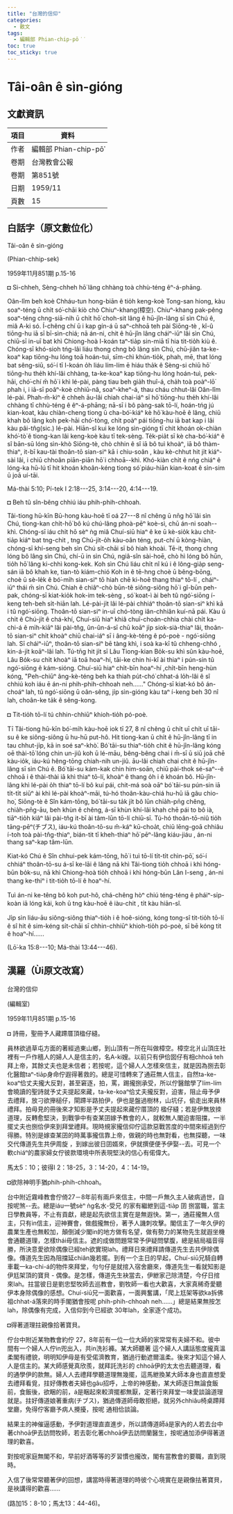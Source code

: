 ```yaml
---
title: "台灣的信仰"
categories:
  - 散文
tags:
  - 編輯部 Phian-chip-pō͘͘
toc: true
toc_sticky: true
---
```


# Tâi-oân ê sìn-gióng

## 文獻資訊

| 項目 | 資料 |
|---|---|
| 作者 | 編輯部 Phian-chip-pō͘͘ |
| 卷期 | 台灣教會公報 |
| 卷期 | 第851號 |
| 日期 | 1959/11 |
| 頁數 | 15 |

## 白話字（原文數位化）

Tâi-oân ê sìn-gióng

(Phian-chhip-sek)

1959年11月851期 p.15-16

◘ Si-chheh, Sèng-chheh hō͘ lâng chhàng toà chhù-téng êⁿ-á-phāng.

Oân-lîm beh koè Chháu-tun hong-biān ê tio̍h keng-koè Tong-san hiong, kàu soaⁿ-téng ū chi̍t só͘-chāi kiò chò Chiuⁿ-khang(樟空). Chiuⁿ-khang pak-pêng soaⁿ-téng chng-siā-nih ū chi̍t hō͘ choh-sit lâng ê hū-jîn-lâng sī sìn Chú ê, miâ A-ki só. Í-chêng chí ū i kap gín-á ū saⁿ-chhoā teh pài Siōng-tè , kî-û tiōng-hu iā sī bī-sìn-chiá; nā án-ni, chit ê hū-jîn lâng cháiⁿ-iūⁿ lâi sìn Chú, chiū-sī in-uī bat khì Chiong-hoà I-koán taⁿ-tia̍p sin-miā tī hia tit-tio̍h kiù ê. Chóng-sī khó-sioh tńg-lâi liáu thong chng bô lâng sìn Chú, chū-jiân ta-ke-koaⁿ kap tiōng-hu lóng toā hoán-tuì, sīm-chì khún-tio̍k, phah, mē, that lóng bat sêng-siū, só͘-í tī I-koán o̍h liáu lím-lím ē hiáu tha̍k ê Sèng-si chiū hō͘ tiōng-hu the̍h khí-lâi chhàng, ta-ke-koaⁿ kap tiōng-hu lóng hoán-tuì, pek-hāi, chó͘-chí m̄ hō͘ i khì lé-pài, pàng tiau beh gia̍h thuî-á, cha̍h toà poàⁿ-lō͘ phah i, i iā-sī poâⁿ-koè chhiū-nâ, soaⁿ-kheⁿ-á, thau cháu chhut-lâi Oân-lîm lé-pài. Phah-m̄-kìⁿ ê chheh āu-lâi chiah chai-iáⁿ sī hō͘ tiōng-hu the̍h khí-lâi chhàng tī chhù-téng ê êⁿ-á-phāng; nā-sī i bô pàng-sak tō-lí, hoán-tńg jú kian-koat, kàu chiàn-cheng tiong ū cha-bó͘-kiáⁿ kè hō͘ kàu-hoē ê lâng, chiū khah bô lâng koh pek-hāi chó͘-tòng, chi̍t poàⁿ pái tiōng-hu iā bat kap i lâi kàu pâi-tn̂g(sic.) lé-pài. Hiān-sî kui ke lóng sìn-gióng tī chit khoán ok-chiàn khó͘-tò͘ ê tiong-kan lâi keng-koè kàu tī tek-sèng. Te̍k-pia̍t sī kè cha-bó͘-kiáⁿ ê sî bān-sū lóng sìn-khò Siōng-tè, chò chhin ê sî iā bô tuì khoàⁿ, iā bô thàm-thiaⁿ, it-bī kau-tài thoân-tō sian-siⁿ kā i chiu-soân , kàu kè-chhut hit ji̍t kiáⁿ-sài lâi, i chiū chhoân piān-piān hō͘ i chhoā--khì. Khó-kiàn chi̍t ê nńg chiáⁿ ê lóng-ka hū-lú tī hit khoán khoân-kéng tiong só͘ piáu-hiān kian-koat ê sìn-sim ū joā uí-tāi.

Má-thài 5:10; Pí-tek I 2:18---25, 3:14---20, 4:14---19.

◘ Beh tû sîn-bêng chhiú iáu phih-phih-chhoah.

Tâi-tiong hū-kīn Bū-hong kàu-hoē tī oá 27---8 nî chêng ū nn̄g hō͘ lâi sìn Chú, tiong-kan chi̍t-hō͘ bô kú chú-lâng phoà-pēⁿ koè-sì, chū án-ni soah--khì. Chóng-sī iáu chi̍t hō sèⁿ ǹg miâ Chuí-siū hiaⁿ ê ke ū kè-sio̍k kàu chit-tia̍p kiáⁿ bat tng-chit , tng Chú-ji̍t-o̍h kàu-oân téng, put-chí ū kòng-hiàn, chóng-sī khí-seng beh sìn Chú si̍t-chāi sī bô hiah khoài. Tē-it, thong chng lóng bô lâng sìn Chú, chí-ū in sìn Chú, ngiâ-sîn sài-hoē, chò hì lóng bô hūn, tio̍h hō͘ lâng ki-chhì kong-kek. Koh sìn Chú liáu chi̍t nî kú i ê lông-gia̍p seng-sán iā bô khah ke, tian-tò kiám-chió Koh in ê tē-hng choè ū bêng-bōng, choè ū sè-le̍k ê bó͘-mi̍h sian-siⁿ tō hiah chē ki-hoē thang thiaⁿ tō-lí , cháiⁿ-iūⁿ thái m̄ sìn Chú. Chiah ê chiâⁿ-chò būn-tê siông-siông hō͘ i gî-būn peh-pak, chóng-sī kiat-kio̍k hok-im tek-sèng , só͘ koat-ì ài beh tû ngó͘-siōng í-keng teh-beh si̍t-hiān lah. Lé-pài-ji̍t lâi lé-pài chhiáⁿ thoân-tō sian-siⁿ khì kā i tû ngó͘-siōng. Thoân-tō sian-siⁿ in-uī chó-tòng iân-chhiân kuí-nā pái. Kàu ū chi̍t ê Chú-ji̍t ê chá-khí, Chuí-siū hiaⁿ khiâ chuī-choán-chhia chài chi̍t ka-chi-á ê mi̍h-kiāⁿ lâi pài-tn̂g, ûn-ûn-á-sī chū koāⁿ ji̍p siok-sià-thiaⁿ lâi, thoân-tō sian-siⁿ chi̍t khoàⁿ chiū chai-iáⁿ sī i âng-kè-téng ê pó-poè - ngó͘-siōng lah. Sī cháiⁿ-iūⁿ, thoân-tō sian-siⁿ bē tàng khì, i soà ka-kī tû chheng-chhó , kin-á-ji̍t koāⁿ-lâi lah. Tú-tn̄g hit ji̍t sī Lâu Tiong-kian Bo̍k-su khì sûn kàu-hoē, Lâu Bo̍k-su chi̍t khoàⁿ iā toā hoaⁿ-hí, tāi-ke chin hi-kî ài thiaⁿ i pún-sin tû ngó͘-siōng ê kám-sióng. Chuí-siū hiaⁿ chi̍t-bīn hoaⁿ-hí ,chi̍t-bīn heng-hùn kóng, "Peh-chiūⁿ âng-kè-téng beh ka thiah pu̍t-chó͘ chhat-á lo̍h-lâi ê sî chhiú koh iáu ē án-ni phih-phih-chhoah neh......" Chóng-sī kiat-kó bô án-choáⁿ lah, tû ngó͘-siōng ū oân-sêng, ji̍p sìn-gióng kàu taⁿ í-keng beh 30 nî lah, choân-ke ta̍k ê sêng-kong.

◘ Tit-tio̍h tō-lí tú chhin-chhiūⁿ khioh-tio̍h pó-poè.

Tī Tâi-tiong hū-kīn bó͘-mi̍h kàu-hoē iok tī 27, 8 nî chêng ū chi̍t uī chi̍t uī tāi-su ê ke siông-siông ū hu-hū put-hô. Hit tiong-kan ū chi̍t ê hū-jîn-lâng tī in tau chhut-ji̍p, kā in soé saⁿ-khò͘. Bó͘ tāi-su thiaⁿ-tio̍h chit ê hū-jîn-lâng kóng oē thài-tō͘ lóng chin un-jiû koh ū lé-māu, bêng-bêng chai i m̄-sī ū siū joā chē kàu-io̍k, iáu-kú hêng-tōng chiah-nih un-jiû. āu-lâi chiah chai chit ê hū-jîn-lâng sī sìn Chú ê. Bó͘ tāi-su kám-kak chin him-soān, chiū pài-thok sé-saⁿ--ê chhoā i ê thài-thài iā khì thiaⁿ tō-lí, khoàⁿ ê thang o̍h i ê khoán bô. Hū-jîn-lâng khì lé-pài o̍h thiaⁿ tō-lí bô kuí pái, chit-má soà oāⁿ bó͘ tāi-su pún-sin iā ti̍t-ti̍t siūⁿ ài khì lé-pài khoàⁿ-māi, tú-hó thoân-kàu-chiá hu-hū iā gâu chio-ho͘, Siōng-tè ê Sîn kám-tōng, bó͘ tāi-su ta̍k ji̍t bô lūn chia̍h-pn̄g chêng, chia̍h-pn̄g-āu, beh khùn ê chêng, á-sī khùn khí-lâi khah chē pái to bô ià, tiāⁿ-tio̍h kiâⁿ lâi pài-tn̂g it-bī ài tâm-lūn tō-lí chiū-sī. Tú-hó thoân-tō-niû tio̍h tāng-pēⁿ(チブス), iáu-kú thoân-tō-su m̄-káⁿ kū-choa̍t, chiū lēng-goā chhiâu í-toh toà pài-tn̂g-thiaⁿ, bián-tit tī kheh-thiaⁿ hō͘ pēⁿ-lâng kiáu-jiáu , án-ni thang saⁿ-kap tâm-lūn.

Kiat-kó Chú ê Sîn chhui-pek kám-tōng, hō͘ i tuì tō-lí ti̍t-ti̍t chìn-pō͘, só͘-í chhiáⁿ thoân-tō-su á-sī ke-lāi ê lâng nā khì Tâi-tiong tio̍h chhoā i khì hóng-būn bo̍k-su, nā khì Chiong-hoà tio̍h chhoā i khì hóng-būn Lân I-seng , án-ni thang ke-thiⁿ i tit-tio̍h tō-lí ê hoaⁿ-hí.

Tuì án-ni ke-têng bô koh put-hô, chá-chêng hòⁿ chiú téng-téng ê pháiⁿ-si̍p-koàn iā lóng kái, koh ū tng kàu-hoē ê iàu-chit , ti̍t kàu hiān-sî.

Ji̍p sìn liáu-āu siông-siông thiaⁿ-tio̍h i ê hoê-sióng, kóng tong-sî tit-tio̍h tō-lí ê sî hit ê sim-kéng si̍t-chāi sī chhin-chhiūⁿ khioh-tio̍h pó-poè, sī bē kóng tit ê hoaⁿ-hí......

(Lō͘-ka 15:8---10; Má-thài 13:44---46).

## 漢羅（Ùi原文改寫）

台灣的信仰

(編輯室)

1959年11月851期 p.15-16

◘ 詩冊，聖冊予人藏蹛厝頂楹仔縫。

員林欲過草屯方面的著經過東山鄉，到山頂有一所在叫做樟空。樟空北爿山頂庄社裡有一戶作穡人的婦人人是信主的，名A-ki嫂。以前只有伊佮囡仔有相chhoā teh拜上帝，其餘丈夫也是未信者；若按呢，這个婦人人怎樣來信主，就是因為捌去彰化醫館taⁿ-tia̍p身命佇遐得著救的。總是可惜轉來了通莊無人信主，自然ta-ke-koaⁿ佮丈夫攏大反對，甚至窘逐，拍，罵，踢攏捌承受，所以佇醫館學了lím-lím會曉讀的聖詩就予丈夫提起來藏，ta-ke-koaⁿ佮丈夫攏反對，迫害，阻止毋予伊去禮拜，放刁欲攑槌仔，閘蹛半路拍伊，伊也是盤過樹林，山坑仔，偷走出來員林禮拜。拍毋見的冊後來才知影是予丈夫提起來藏佇厝頂的 楹仔縫；若是伊無放拺道理，反轉愈堅決，到戰爭中有查某囝嫁予教會的人，就較無人閣迫害阻擋，一半擺丈夫也捌佮伊來到拜堂禮拜。現時規家攏信仰佇這款惡戰苦度的中間來經過到佇得勝。特別是嫁查某囝的時萬事攏信靠上帝，做親的時也無對看，也無探聽，一味交代傳道先生共伊周旋 ，到嫁出彼日囝婿來，伊就撰便便予伊娶--去。可見一个軟chiáⁿ的農家婦女佇彼款環境中所表現堅決的信心有偌偉大。

馬太5：10；彼得I 2：18-25，3：14-20，4：14-19。

◘欲除神明手猶phih-phih-chhoah。

台中附近霧峰教會佇倚27－8年前有兩戶來信主，中間一戶無久主人破病過世，自按呢煞--去。總是iáu一號sèⁿ ǹg名水-受兄 的家有繼紲到這-tia̍p 囝 捌當職，當主日學教員等，不止有貢獻，總是起先欲信主實在是無遐快。第一，通莊攏無人信主，只有in信主，迎神賽會，做戲攏無份，著予人譏刺攻擊。閣信主了一年久伊的農業生產也無較加，顛倒減少閣in的地方做有名望，做有勢力的某物先生就遐坐機會通聽道理，怎樣thái毋信主。遮的成做問題常常予伊疑問擘腹，總是結局福音得勝，所決意愛欲除偶像已經teh欲實現lah。禮拜日來禮拜請傳道先生去共伊除偶像。傳道先生因為阻擋延chiân幾若擺。到有一个主日的早起，Chuí-siū兄騎自轉車載一ka-chi-á的物件來拜堂，勻勻仔是就捾入宿舍廳來，傳道先生一看就知影是伊尪架頂的寶貝 - 偶像。是怎樣，傳道先生袂當去，伊紲家己除清楚，今仔日捾來lah。拄當彼日是劉忠堅牧師去巡教會，劉牧師一看也大歡喜，大家真稀奇愛聽伊本身除偶像的感想。Chuí-siū兄一面歡喜，一面興奮講，「爬上尪架等欲ka拆佛祖chhat-á落來的時手閣猶會按呢 phih-phih-chhoah neh......」總是結果無按怎lah，除偶像有完成，入信仰到今已經欲 30年lah，全家逐个成功。

◘得著道理拄親像拾著寶貝。

佇台中附近某物教會約佇 27，8年前有一位一位大師的家常常有夫婦不和。彼中間有一个婦人人佇in兜出入，共in洗衫褲。某大師聽著 這个婦人人講話態度攏真溫柔閣有禮貌，明明知伊毋是有受偌濟教育，猶過行動遮爾溫柔。後來才知這个婦人人是信主的。某大師感覺真欣羨，就拜託洗衫的 chhoā伊的太太也去聽道理，看的通學伊的款無。婦人人去禮拜學聽道理無幾擺，這馬紲換某大師本身也直直想愛去禮拜看覓，拄好傳教者夫婦也gâu招呼，上帝的神感動，某大師逐日無論食飯前，食飯後，欲睏的前，á是睏起來較濟擺都無厭，定著行來拜堂一味愛談論道理就是。拄好傳道娘著重病(チブス)，猶過傳道師毋敢拒絕，就另外chhiâu椅桌蹛拜堂廳，免得佇客廳予病人攪擾，按呢 通相佮談論。

結果主的神催逼感動，予伊對道理直直進步，所以請傳道師á是家內的人若去台中著chhoā伊去訪問牧師，若去彰化著chhoā伊去訪問蘭醫生，按呢通加添伊得著道理的歡喜。

對按呢家庭無閣不和，早前好酒等等的歹習慣也攏改，閣有當教會的要職，直到現時。

入信了後常常聽著伊的回想，講當時得著道理的時彼个心境實在是親像抾著寶貝，是袂講得的歡喜......

(路加15：8-10；馬太13：44-46)。
